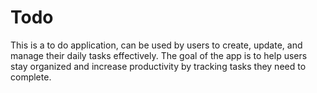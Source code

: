 # Todo
This is a to do application, can be used by users to  create, update, and manage their daily tasks effectively. The goal of the app is to help users stay organized and increase productivity by tracking tasks they need to complete.

